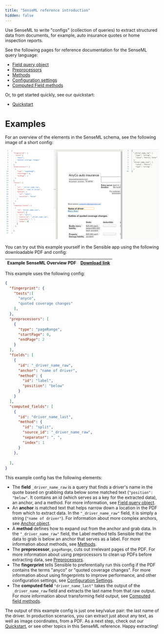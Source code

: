 ```yaml
---
title: "SenseML reference introduction"
hidden: false
---
```


 Use SenseML to write "configs" (collection of queries) to extract structured data from documents, for example, auto insurance quotes or home inspection reports.

See the following pages for reference documentation for the SenseML query language:

- [Field query object](doc:field-query-object)
- [Preprocessors](doc:preprocessors)
- [Methods](doc:methods)
- [Configuration settings](doc:configuration-settings)
- [Computed Field methods](doc:computed-field-methods)

Or, to get started quickly, see our quickstart:

- [Quickstart](doc:quickstart)

Examples
====

For an overview of the elements in the SenseML schema, see the following image of a short config:

![](https://raw.githubusercontent.com/sensible-hq/sensible-docs/main/readme-sync/assets/v0/images/senseml_intro_example.png)





You can try out this example yourself in the Sensible app using the following downloadable PDF and config:

| Example SenseML Overview PDF | [Download link](https://raw.githubusercontent.com/sensible-hq/sensible-docs/main/readme-sync/assets/v0/pdfs/split_example.pdf) |
| ---------------------------- | ------------------------------------------------------------ |

This example uses the following config:


```json
{
  "fingerprint": {
    "tests":[
      "anyco",
      "quoted coverage changes"
    ],
  },
  "preprocessors": [
    {
      "type": "pageRange",
      "startPage": 0,
      "endPage": 2
    }
  ],
  "fields": [
    {
      "id": "_driver_name_raw",
      "anchor": "name of driver",
      "method": {
        "id": "label",
        "position": "below"
      }
    }
  ],
  "computed_fields": [
    {
      "id": "driver_name_last",
      "method": {
        "id": "split",
        "source_id": "_driver_name_raw",
        "separator": ", ",
        "index": 1
      }
    },

  ],
}
```

This example config has the following elements:

- The **field** `_driver_name_raw` is a query that finds a driver's name in the quote based on grabbing data below some matched text (`"position": "below"`. It contains an id (which serves as a key for the extracted data), an anchor, and a method.  For more information, see [Field query object](doc:field-query-object).
- An **anchor** is matched text that helps narrow down a location in the PDF from which to extract data. In the `"_driver_name_raw"` field, it is simply a string (`"name of driver"`). For information about more complex anchors, see [Anchor object](doc:anchor-object).
- A **method** defines how to expand out from the anchor and grab data. In the `"_driver_name_raw"` field, the Label method tells Sensible that the data to grab is below an anchor that serves as a label. For more information about methods, see [Methods](doc:methods).
- The **preprocessor**, `pageRange`, cuts out irrelevant pages of the PDF. For more information about using preprocessors to clean up PDFs before extracting data, see [Preprocessors](doc:preprocessors).
- The **fingerprint** tells Sensible to preferentially run this config if the PDF contains the terms "anyco" or "quoted coverage changes".  For more information about using fingerprints to improve performance, and other configuration settings, see [Configuration Settings](doc:configuration-settings).
- The **computed field** `"driver_name_last"` takes the  output of the `_driver_name_raw` field and extracts the last name from that raw output. For more information about transforming field output, see [Computed field methods](doc:computed-field-methods).

The output of this example config is just one key/value pair: the last name of the driver.  In production scenarios, you can extract just about any text, as well as image coordinates, from a PDF. As a next step, check out our [Quickstart](doc:quickstart), or see other topics in this SenseML reference. Happy extracting! 

